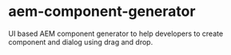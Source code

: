 # aem-component-generator
UI based AEM component generator to help developers to create component and dialog using drag and drop.
